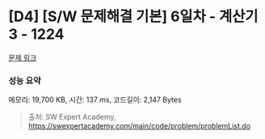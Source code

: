 # [D4] [S/W 문제해결 기본] 6일차 - 계산기3 - 1224 

[문제 링크](https://swexpertacademy.com/main/code/problem/problemDetail.do?contestProbId=AV14tDX6AFgCFAYD) 

### 성능 요약

메모리: 19,700 KB, 시간: 137 ms, 코드길이: 2,147 Bytes



> 출처: SW Expert Academy, https://swexpertacademy.com/main/code/problem/problemList.do